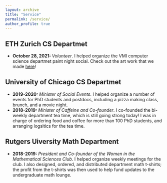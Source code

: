 ```yaml
---
layout: archive
title: "Service"
permalink: /service/
author_profile: true
---
```


## ETH Zurich CS Departmet
* **October 28, 2021:** *Volunteer*. I helped organize the VMI computer science departmet paint night social. Check out the art work that we made [here](https://ffalzon.github.io/service/paintnight/)!

## University of Chicago CS Departmet
* **2019-2020:** *Minister of Social Events*. I helped organize a number of events for PhD students and postdocs, including a pizza making class, brunch, and a movie night.
* **2018-2019:** *Minister of Caffeine and Co-founder*. I co-founded the bi-weekly department tea time, which is still going strong today! I was in charge of ordering food and coffee for more than 100 PhD students, and arranging logsitics for the tea time.

## Rutgers Uiversity Math Department
* **2018-2019:** *President and Co-founder of the Women in the Mathematical Sciences Club*. I helped organize weekly meetings for the club. I also designed, ordered, and distributed department math t-shirts; the profit from the t-shirts was then used to help fund updates to the undergraduate math lounge.

